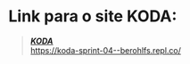 # Link para o site KODA:
> ***[KODA](https://koda-sprint-04--berohlfs.repl.co/)*** <br>
> https://koda-sprint-04--berohlfs.repl.co/

